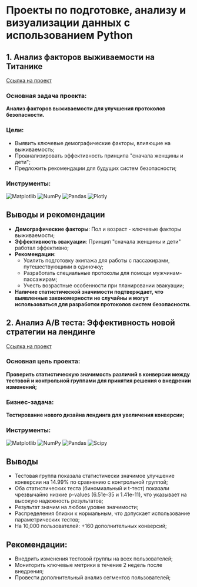 # Проекты по подготовке, анализу и визуализации данных с использованием Python
## 1. Анализ факторов выживаемости на Титанике
[Ссылка на проект](https://github.com/sasergeevna/python_projects.github.io/blob/main/Titanic_project.ipynb) 
### Основная задача проекта:
**Анализ факторов выживаемости для улучшения протоколов безопасности.**

### Цели:
- Выявить ключевые демографические факторы, влияющие на выживаемость;
- Проанализировать эффективность принципа "сначала женщины и дети";
- Предложить рекомендации для будущих систем безопасности;

### Инструменты:
![Matplotlib](https://img.shields.io/badge/Matplotlib-%23ffffff.svg?style=for-the-badge&logo=Matplotlib&logoColor=black) ![NumPy](https://img.shields.io/badge/numpy-%23013243.svg?style=for-the-badge&logo=numpy&logoColor=white) ![Pandas](https://img.shields.io/badge/pandas-%23150458.svg?style=for-the-badge&logo=pandas&logoColor=white) ![Plotly](https://img.shields.io/badge/Plotly-%233F4F75.svg?style=for-the-badge&logo=plotly&logoColor=white)

## Выводы и рекомендации

- **Демографические факторы**: Пол и возраст - ключевые факторы выживаемости;
- **Эффективность эвакуации**: Принцип "сначала женщины и дети" работал эффективно;
- **Рекомендации**:
   - Усилить подготовку экипажа для работы с пассажирами, путешествующими в одиночку;
   - Разработать специальные протоколы для помощи мужчинам-пассажирам;
   - Учесть возрастные особенности при планировании эвакуации;
- **Наличие статистической значимости подтверждает, что выявленные закономерности не случайны и могут использоваться для разработки протоколов систем безопасности.**

## 2. Анализ A/B теста: Эффективность новой стратегии на лендинге
[Ссылка на проект](https://github.com/sasergeevna/python_projects.github.io/blob/main/AB_test_project.ipynb)

### Основная цель проекта:
**Проверить статистическую значимость различий в конверсии между тестовой и контрольной группами для принятия решения о внедрении изменений;**
### Бизнес-задача: 
**Тестирование нового дизайна лендинга для увеличения конверсии;**

### Инструменты:
![Matplotlib](https://img.shields.io/badge/Matplotlib-%23ffffff.svg?style=for-the-badge&logo=Matplotlib&logoColor=black) ![NumPy](https://img.shields.io/badge/numpy-%23013243.svg?style=for-the-badge&logo=numpy&logoColor=white) ![Pandas](https://img.shields.io/badge/pandas-%23150458.svg?style=for-the-badge&logo=pandas&logoColor=white) ![Scipy](https://img.shields.io/badge/SciPy-%230C55A5.svg?style=for-the-badge&logo=scipy&logoColor=%white) 

## Выводы 

- Тестовая группа показала статистически значимое улучшение конверсии на 14.99% по сравнению с контрольной группой;
- Оба статистических теста (биномиальный и t-тест) показали чрезвычайно низкие p-values (6.51e-35 и 1.41e-11), что указывает на высокую надежность результатов;
- Результат значим на любом уровне значимости;
- Распределения близки к нормальным, что допускает использование параметрических тестов;
- На 10,000 пользователей: +160 дополнительных конверсий;

## Рекомендации:
-  Внедрить изменения тестовой группы на всех пользователей;
-  Мониторить ключевые метрики в течение 2 недель после внедрения;
-  Провести дополнительный анализ сегментов пользователей;



<!-- Proudly created with GPRM ( https://gprm.itsvg.in ) -->
